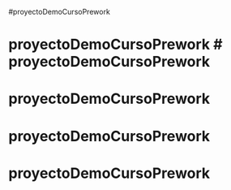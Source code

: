 #proyectoDemoCursoPrework
# proyectoDemoCursoPrework # proyectoDemoCursoPrework
# proyectoDemoCursoPrework
# proyectoDemoCursoPrework
# proyectoDemoCursoPrework
